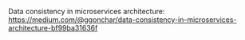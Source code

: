Data consistency in microservices architecture: https://medium.com/@ggonchar/data-consistency-in-microservices-architecture-bf99ba31636f
